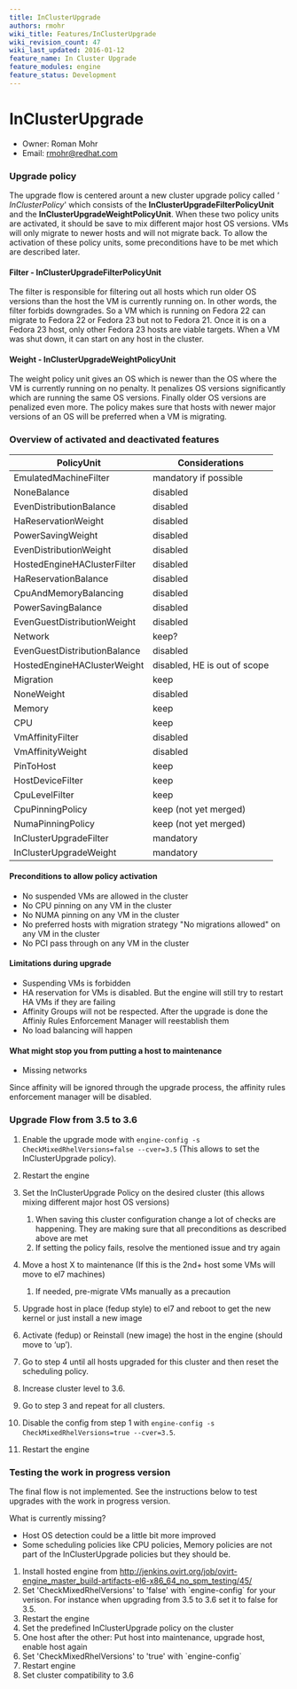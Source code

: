 ```yaml
---
title: InClusterUpgrade
authors: rmohr
wiki_title: Features/InClusterUpgrade
wiki_revision_count: 47
wiki_last_updated: 2016-01-12
feature_name: In Cluster Upgrade
feature_modules: engine
feature_status: Development
---
```


# InClusterUpgrade

*   Owner: Roman Mohr
*   Email: <rmohr@redhat.com>

### Upgrade policy

The upgrade flow is centered arount a new cluster upgrade policy called *' InClusterPolicy*' which consists of the **InClusterUpgradeFilterPolicyUnit** and the **InClusterUpgradeWeightPolicyUnit**. When these two policy units are activated, it should be save to mix different major host OS versions. VMs will only migrate to newer hosts and will not migrate back. To allow the activation of these policy units, some preconditions have to be met which are described later.

#### Filter - InClusterUpgradeFilterPolicyUnit

The filter is responsible for filtering out all hosts which run older OS versions than the host the VM is currently running on. In other words, the filter forbids downgrades. So a VM which is running on Fedora 22 can migrate to Fedora 22 or Fedora 23 but not to Fedora 21. Once it is on a Fedora 23 host, only other Fedora 23 hosts are viable targets. When a VM was shut down, it can start on any host in the cluster.

#### Weight - InClusterUpgradeWeightPolicyUnit

The weight policy unit gives an OS which is newer than the OS where the VM is currently running on no penalty. It penalizes OS versions significantly which are running the same OS versions. Finally older OS versions are penalized even more. The policy makes sure that hosts with newer major versions of an OS will be preferred when a VM is migrating.

### Overview of activated and deactivated features

| PolicyUnit                   | Considerations               |
|------------------------------|------------------------------|
| EmulatedMachineFilter        | mandatory if possible        |
| NoneBalance                  | disabled                     |
| EvenDistributionBalance      | disabled                     |
| HaReservationWeight          | disabled                     |
| PowerSavingWeight            | disabled                     |
| EvenDistributionWeight       | disabled                     |
| HostedEngineHAClusterFilter  | disabled                     |
| HaReservationBalance         | disabled                     |
| CpuAndMemoryBalancing        | disabled                     |
| PowerSavingBalance           | disabled                     |
| EvenGuestDistributionWeight  | disabled                     |
| Network                      | keep?                        |
| EvenGuestDistributionBalance | disabled                     |
| HostedEngineHAClusterWeight  | disabled, HE is out of scope |
| Migration                    | keep                         |
| NoneWeight                   | disabled                     |
| Memory                       | keep                         |
| CPU                          | keep                         |
| VmAffinityFilter             | disabled                     |
| VmAffinityWeight             | disabled                     |
| PinToHost                    | keep                         |
| HostDeviceFilter             | keep                         |
| CpuLevelFilter               | keep                         |
| CpuPinningPolicy             | keep (not yet merged)        |
| NumaPinningPolicy            | keep (not yet merged)        |
| InClusterUpgradeFilter       | mandatory                    |
| InClusterUpgradeWeight       | mandatory                    |

#### Preconditions to allow policy activation

*   No suspended VMs are allowed in the cluster
*   No CPU pinning on any VM in the cluster
*   No NUMA pinning on any VM in the cluster
*   No preferred hosts with migration strategy "No migrations allowed" on any VM in the cluster
*   No PCI pass through on any VM in the cluster

#### Limitations during upgrade

*   Suspending VMs is forbidden
*   HA reservation for VMs is disabled. But the engine will still try to restart HA VMs if they are failing
*   Affinity Groups will not be respected. After the upgrade is done the Affiniy Rules Enforcement Manager will reestablish them
*   No load balancing will happen

#### What might stop you from putting a host to maintenance

*   Missing networks

Since affinity will be ignored through the upgrade process, the affinity rules enforcement manager will be disabled.

### Upgrade Flow from 3.5 to 3.6

1.  Enable the upgrade mode with `engine-config -s CheckMixedRhelVersions=false --cver=3.5` (This allows to set the InClusterUpgrade policy).
2.  Restart the engine
3.  Set the InClusterUpgrade Policy on the desired cluster (this allows mixing different major host OS versions)
    1.  When saving this cluster configuration change a lot of checks are happening. They are making sure that all preconditions as described above are met
    2.  If setting the policy fails, resolve the mentioned issue and try again

4.  Move a host X to maintenance (If this is the 2nd+ host some VMs will move to el7 machines)
    1.  If needed, pre-migrate VMs manually as a precaution

5.  Upgrade host in place (fedup style) to el7 and reboot to get the new kernel or just install a new image
6.  Activate (fedup) or Reinstall (new image) the host in the engine (should move to ‘up’).
7.  Go to step 4 until all hosts upgraded for this cluster and then reset the scheduling policy.
8.  Increase cluster level to 3.6.
9.  Go to step 3 and repeat for all clusters.
10. Disable the config from step 1 with `engine-config -s CheckMixedRhelVersions=true --cver=3.5`.
11. Restart the engine

### Testing the work in progress version

The final flow is not implemented. See the instructions below to test upgrades with the work in progress version.

What is currently missing?

*   Host OS detection could be a little bit more improved
*   Some scheduling policies like CPU policies, Memory policies are not part of the InClusterUpgrade policies but they should be.

1.  Install hosted engine from <http://jenkins.ovirt.org/job/ovirt-engine_master_build-artifacts-el6-x86_64_no_spm_testing/45/>
2.  Set 'CheckMixedRhelVersions' to 'false' with \`engine-config\` for your verison. For instance when upgrading from 3.5 to 3.6 set it to false for 3.5.
3.  Restart the engine
4.  Set the predefined InClusterUpgrade policy on the cluster
5.  One host after the other: Put host into maintenance, upgrade host, enable host again
6.  Set 'CheckMixedRhelVersions' to 'true' with \`engine-config\`
7.  Restart engine
8.  Set cluster compatibility to 3.6
